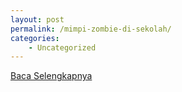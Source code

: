 ```yaml
---
layout: post
permalink: /mimpi-zombie-di-sekolah/
categories:
    - Uncategorized
---
```


[Baca Selengkapnya](/01)